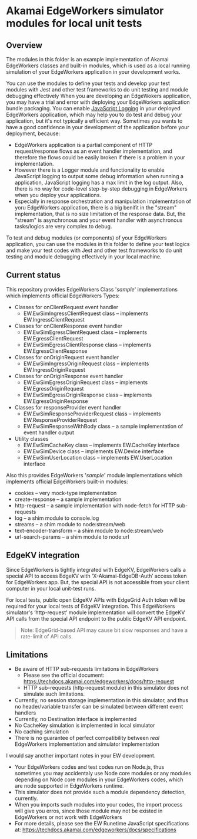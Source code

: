 # Akamai EdgeWorkers simulator modules for local unit tests

## Overview

The modules in this folder is an example implementation of Akamai EdgeWorkers classes and built-in modules, which is used as a local running simulation of your EdgeWorkers application in your development works.

You can use the modules to define your tests and develop your test modules with Jest and other test frameworks to do unit testing and module debugging effectively 
When you are developing an EdgeWokers application, you may have a trial and error with deploying your EdgeWorkers application bundle packaging. You can enable [JavaScript Logging](https://techdocs.akamai.com/edgeworkers/docs/enable-javascript-logging) in your deployed EdgeWorkers application, which may help you to do test and debug your application, but it's not typically a efficient way. Sometimes you wants to have a good confidence in your development of the application before your deployment, because:

- EdgeWorkers application is a partial component of HTTP request/response flows as an event handler implementation, and therefore the flows could be easily broken if there is a problem in your implementation.
- However there is a Logger module and functionality to enable JavaScript logging to output some debug information when running a application, JavaScript logging has a max limit in the log output. Also, there is no way for code-level step-by-step debugging in EdgeWorkers when you deploy your applications.
- Especially in response orchestration and manipulation implementation of yoru EdgeWorkers application, there is a big benifit in the "stream" implementation, that is no size limitation of the response data. But, the "stream" is asynchronous and your event handler with asynchronous tasks/logics are very complex to debug.

To test and debug modules (or components) of your EdgeWorkers application, you can use the modules in this folder to define your test logics and make your test codes with Jest and other test frameworks to do unit testing and module debugging effectively in your local machine.


## Current status

This repository provides EdgeWorkers Class '*sample*' implementations which implements official EdgeWorkers Types:

- Classes for onClientRequest event handler
    * EW.EwSimIngressClientRequest class – implements EW.IngressClientRequest
- Classes for onClientResponse event handler
    * EW.EwSimEgressClientRequest class – implements EW.EgressClientRequest
    * EW.EwSimEgressClientResponse class – implements EW.EgressClientResponse
- Classes for onOriginRequest event handler
    * EW.EwSimIngressOriginRequest class – implements EW.IngressOriginRequest
- Classes for onOriginResponse event handler
    * EW.EwSimEgressOriginRequest class – implements EW.EgressOriginRequest
    * EW.EwSimEgressOriginResponse class – implements EW.EgressOriginResponse
- Classes for responseProvider event handler
    * EW.EwSimResponseProviderRequest class – implements EW.ResponseProviderRequest
    * EW.EwSimResponseWithBody class – a sample implementation of event handler output
- Utility classes
    * EW.EwSimCacheKey class – implements EW.CacheKey interface
    * EW.EwSimDevice class – implements EW.Device interface
    * EW.EwSimUserLocation class – implements EW.UserLocation interface

Also this provides EdgeWorkers '*sample*' module implementations which implements official EdgeWorkers built-in modules:
- cookies – very mock-type implementation
- create-response – a sample implementation
- http-request – a sample implementation with node-fetch for HTTP sub-requests
- log – a shim module to console.log
- streams – a shim module to node:stream/web
- text-encoder-transform – a shim module to node:stream/web
- url-search-params – a shim module to node:url


## EdgeKV integration

Since EdgeWorkers is tightly integrated with EdgeKV, EdgeWorkers calls a special API to access EdgeKV with ‘X-Akamai-EdgeDB-Auth’ access token for EdgeWorkers app. But, the special API is not accessible from your client computer in your local unit-test runs.

For local tests, public open EdgeKV APIs with EdgeGrid Auth token will be  required for your local tests of EdgeKV integration. This EdgeWorkers simulator's ‘http-request’ module implementation will convert the EdgeKV API calls from the special API endpoint to the public EdgeKV API endpoint.

> Note: EdgeGrid-based API may cause bit slow responses and have a rate-limit of API calls.


## Limitations

* Be aware of HTTP sub-requests limitations in EdgeWorkers
    - Please see the official document: https://techdocs.akamai.com/edgeworkers/docs/http-request
    - HTTP sub-requests (http-request module) in this simulator does not simulate such limitations.
* Currently, no session storage implementation in this simulator, and thus no header/variable transfer can be simulated between different event handlers
* Currently, no Destination interface is implemented
* No CacheKey simulation is implemented in local simulator
* No caching simulation
* There is no guarantee of perfect compatibility between *real* EdgeWorkers implementation and simulator implementation


I would say another important notes in your EW development.
- Your EdgeWorkers codes and test codes run on Node.js, thus sometimes you may accidentaly use Node core modules or any modules depending on Node core modules in your EdgeWorkers codes, which are node supported in EdgeWorkers runtime.
- This simulator does not provide such a module dependency detection, currently.
- When you imports such modules into your codes, the import process will give you erros, since those module may not be existed in EdgeWorkers or not work with EdgeWorkers
- For more details, please see the EW Runetime JavaScript specifications at: https://techdocs.akamai.com/edgeworkers/docs/specifications
